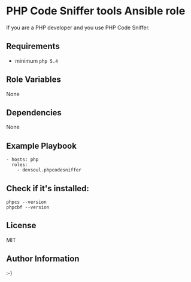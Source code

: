 PHP Code Sniffer tools Ansible role
=========

If you are a PHP developer and you use PHP Code Sniffer.

Requirements
------------
  - minimum `php 5.4` 

Role Variables
--------------
None

Dependencies
------------
None

Example Playbook
----------------
    - hosts: php
      roles:
        - devsoul.phpcodesniffer

Check if it's installed:
------
    phpcs --version
    phpcbf --version

License
-------
MIT

Author Information
------------------

:-)
